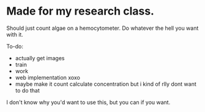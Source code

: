 # Made for my research class.
Should just count algae on a hemocytometer. Do whatever the hell you want with it.

To-do:
- actually get images
- train
- work
- web implementation xoxo
- maybe make it count calculate concentration but i kind of rlly dont want to do that

I don't know why you'd want to use this, but you can if you want.
